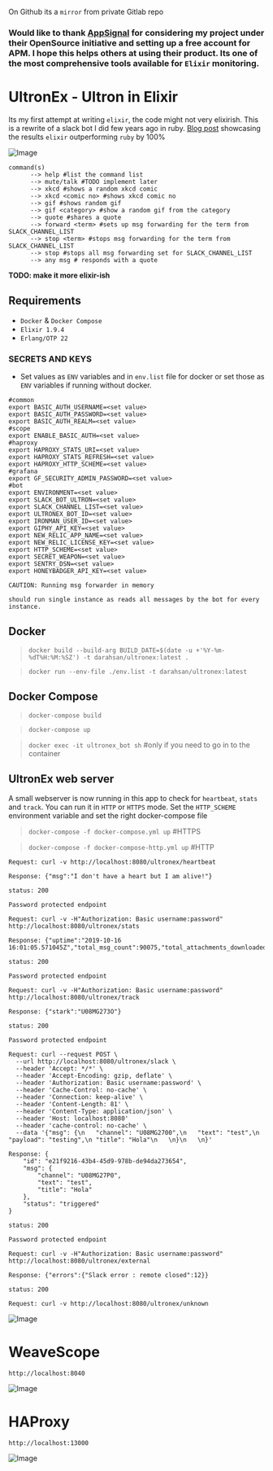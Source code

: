 On Github its a `mirror` from private Gitlab repo

### Would like to thank [AppSignal](https://appsignal.com) for considering my project under their OpenSource initiative and setting up a free account for APM. I hope this helps others at using their product. Its one of the most comprehensive tools available for `Elixir` monitoring.

# UltronEx - Ultron in Elixir

Its my first attempt at writing `elixir`, the code might not very elixirish. This is a rewrite of a slack bot I did few years ago in ruby. [Blog post](https://medium.com/@hsan_nabi_dar/ruby-vs-elixir-performance-ultron-is-dead-long-live-ultronex-f24e40a4c4d4) showcasing the results `elixir`  outperforming `ruby` by 100%

![Image](/bot/priv/ultronex.jpg)

```
command(s)
      --> help #list the command list
      --> mute/talk #TODO implement later
      --> xkcd #shows a random xkcd comic
      --> xkcd <comic no> #shows xkcd comic no
      --> gif #shows random gif
      --> gif <category> #show a random gif from the category
      --> quote #shares a quote
      --> forward <term> #sets up msg forwarding for the term from SLACK_CHANNEL_LIST
      --> stop <term> #stops msg forwarding for the term from SLACK_CHANNEL_LIST
      --> stop #stops all msg forwarding set for SLACK_CHANNEL_LIST
      --> any msg # responds with a quote

```

**TODO: make it more elixir-ish**

## Requirements 
* `Docker` & `Docker Compose`
* `Elixir 1.9.4`
* `Erlang/OTP 22`

### SECRETS AND KEYS
* Set values as `ENV` variables and in `env.list` file for docker or set those as `ENV` variables if running without docker.

```
#common
export BASIC_AUTH_USERNAME=<set value>
export BASIC_AUTH_PASSWORD=<set value>
export BASIC_AUTH_REALM=<set value>
#scope
export ENABLE_BASIC_AUTH=<set value>
#haproxy
export HAPROXY_STATS_URI=<set value>
export HAPROXY_STATS_REFRESH=<set value>
export HAPROXY_HTTP_SCHEME=<set value>
#grafana
export GF_SECURITY_ADMIN_PASSWORD=<set value>
#bot 
export ENVIRONMENT=<set value>
export SLACK_BOT_ULTRON=<set value>
export SLACK_CHANNEL_LIST=<set value>
export ULTRONEX_BOT_ID=<set value>
export IRONMAN_USER_ID=<set value>
export GIPHY_API_KEY=<set value>
export NEW_RELIC_APP_NAME=<set value>
export NEW_RELIC_LICENSE_KEY=<set value>
export HTTP_SCHEME=<set value>
export SECRET_WEAPON=<set value>
export SENTRY_DSN=<set value>
export HONEYBADGER_API_KEY=<set value>
```

`CAUTION: Running msg forwarder in memory`

`should run single instance as reads all messages by the bot for every instance.`

## Docker
> `docker build --build-arg BUILD_DATE=$(date -u +'%Y-%m-%dT%H:%M:%SZ') -t darahsan/ultronex:latest .`

> `docker run --env-file ./env.list -t darahsan/ultronex:latest`

## Docker Compose 
> `docker-compose build`

> `docker-compose up`

> `docker exec -it ultronex_bot sh` #only if you need to go in to the container

## UltronEx web server

A small webserver is now running in this app to check for `heartbeat`, `stats` and `track`. You can run it in `HTTP` or `HTTPS` mode. Set the `HTTP_SCHEME` environment variable and set the right docker-compose file  

> `docker-compose -f docker-compose.yml up` #HTTPS

> `docker-compose -f docker-compose-http.yml up` #HTTP

```
Request: curl -v http://localhost:8080/ultronex/heartbeat

Response: {"msg":"I don't have a heart but I am alive!"}

status: 200
```


```
Password protected endpoint

Request: curl -v -H"Authorization: Basic username:password" http://localhost:8080/ultronex/stats

Response: {"uptime":"2019-10-16 16:01:05.571045Z","total_msg_count":90075,"total_attachments_downloaded":64992,"replied_msg_count":32,"forwarded_msg_count":14}

status: 200
```


```
Password protected endpoint

Request: curl -v -H"Authorization: Basic username:password" http://localhost:8080/ultronex/track

Response: {"stark":"U08MG273O"}

status: 200
```


```
Password protected endpoint

Request: curl --request POST \
  --url http://localhost:8080/ultronex/slack \
  --header 'Accept: */*' \
  --header 'Accept-Encoding: gzip, deflate' \
  --header 'Authorization: Basic username:password' \
  --header 'Cache-Control: no-cache' \
  --header 'Connection: keep-alive' \
  --header 'Content-Length: 81' \
  --header 'Content-Type: application/json' \
  --header 'Host: localhost:8080' 
  --header 'cache-control: no-cache' \
  --data '{"msg": {\n	"channel": "U08MG2700",\n	"text": "test",\n	"payload": "testing",\n "title": "Hola"\n	\n}\n	\n}'

Response: {
    "id": "e21f9216-43b4-45d9-978b-de94da273654",
    "msg": {
        "channel": "U08MG27P0",
        "text": "test",
        "title": "Hola"
    },
    "status": "triggered"
}

status: 200
```

```
Password protected endpoint

Request: curl -v -H"Authorization: Basic username:password" http://localhost:8080/ultronex/external

Response: {"errors":{"Slack error : remote closed":12}}

status: 200
```


```
Request: curl -v http://localhost:8080/ultronex/unknown
```
![Image](/bot/priv/404.png)

# WeaveScope
`http://localhost:8040`

![Image](/bot/priv/weavescope.png)

# HAProxy
`http://localhost:13000`

![Image](/bot/priv/haproxy.png)